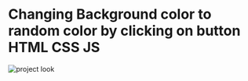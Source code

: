 # Changing Background color to random color by clicking on button HTML CSS JS

<img scr="./img/design/look.png" alt="project look"/>
